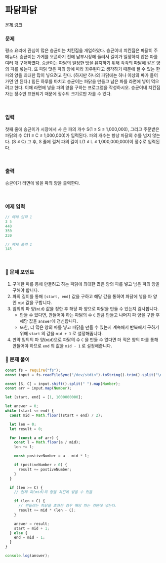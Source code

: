 # 파닭파닭

[문제 링크](https://www.acmicpc.net/problem/14627)

### 문제

평소 요리에 관심이 많은 승균이는 치킨집을 개업하였다. 승균이네 치킨집은 파닭이 주메뉴다. 승균이는 가게를 오픈하기 전에 남부시장에 들러서 길이가 일정하지 않은 파를 여러 개 구매하였다. 승균이는 파닭의 일정한 맛을 유지하기 위해 각각의 파닭에 같은 양의 파를 넣는다. 또 파닭 맛은 파의 양에 따라 좌우된다고 생각하기 때문에 될 수 있는 한 파의 양을 최대한 많이 넣으려고 한다. (하지만 하나의 파닭에는 하나 이상의 파가 들어가면 안 된다.) 힘든 하루를 마치고 승균이는 파닭을 만들고 남은 파를 라면에 넣어 먹으려고 한다. 이때 라면에 넣을 파의 양을 구하는 프로그램을 작성하시오. 승균이네 치킨집 자는 정수만 표현되기 때문에 정수의 크기로만 자를 수 있다.

<br/>

### 입력

첫째 줄에 승균이가 시장에서 사 온 파의 개수 S(1 ≤ S ≤ 1,000,000), 그리고 주문받은 파닭의 수 C(1 ≤ C ≤ 1,000,000)가 입력된다. 파의 개수는 항상 파닭의 수를 넘지 않는다. (S ≤ C) 그 후, S 줄에 걸쳐 파의 길이 L(1 ≤ L ≤ 1,000,000,000)이 정수로 입력된다.

<br/>

### 출력

승균이가 라면에 넣을 파의 양을 출력한다.

<br/>

### 예제 입력

```jsx
// 예제 입력 1
3 5
440
350
230

// 예제 출력 1
145
```

<br/>

### 📕 문제 포인트

1. 구매한 파를 통해 만들려고 하는 파닭에 최대한 많은 양의 파를 넣고 남은 파의 양을 구해야 합니다.
2. 파의 길이를 통해 `[start, end]` 값을 구하고 해당 값을 통하여 파닭에 넣을 파 양인 `mid` 값을 구합니다.
3. 임의의 파 양(`mid`) 값을 정한 후 해당 파 양으로 파닭을 만들 수 있는지 검사합니다.
   - 만들 수 있다면, 만들어야 하는 파닭의 수 `C` 만큼 만들고 나머지 파 양을 구한 후 해당 값을 `answer`에 갱신합니다.
   - 또한, 더 많은 양의 파를 넣고 파닭을 만들 수 있는지 계속해서 반복해서 구하기 위해 `start` 의 값을 `mid + 1` 로 설정해줍니다.
4. 만약 임의의 파 양(`mid`)으로 파닭의 수 `C` 을 만들 수 없다면 더 적은 양의 파를 통해 만들어야 하므로 `end` 의 값을 `mid - 1` 로 설정해줍니다.

### 📝 문제 풀이

```js
const fs = require("fs");
const input = fs.readFileSync("/dev/stdin").toString().trim().split("\n");

const [S, C] = input.shift().split(" ").map(Number);
const arr = input.map(Number);

let [start, end] = [1, 1000000000];

let answer = 0;
while (start <= end) {
  const mid = Math.floor((start + end) / 2);

  let len = 0;
  let result = 0;

  for (const a of arr) {
    const l = Math.floor(a / mid);
    len += l;

    const postiveNumber = a - mid * l;

    if (postiveNumber > 0) {
      result += postiveNumber;
    }
  }

  if (len >= C) {
    // 현재 파(mid)의 양을 치킨에 넣을 수 있음

    if (len > C) {
      // 만들려는 파닭을 초과한 경우 해당 파는 라면에 넣는다.
      result += mid * (len - C);
    }

    answer = result;
    start = mid + 1;
  } else {
    end = mid - 1;
  }
}

console.log(answer);
```
